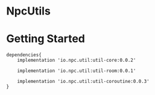 # NpcUtils

Getting Started
================

```
dependencies{
    implementation 'io.npc.util:util-core:0.0.2'
    
    implementation 'io.npc.util:util-room:0.0.1'
    
    implementation 'io.npc.util:util-coroutine:0.0.3'
}
```
